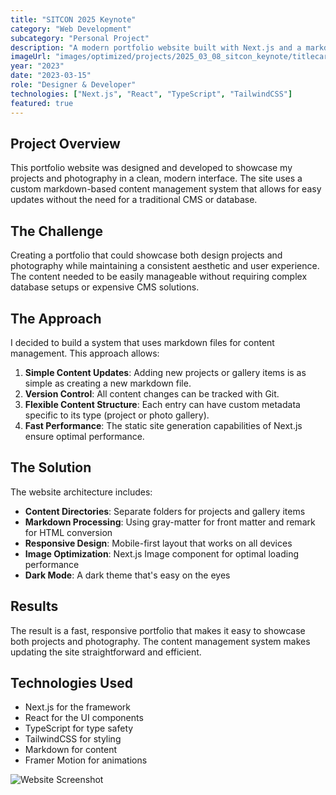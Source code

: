 ```yaml
---
title: "SITCON 2025 Keynote"
category: "Web Development"
subcategory: "Personal Project"
description: "A modern portfolio website built with Next.js and a markdown-based content management system for easy updates."
imageUrl: "images/optimized/projects/2025_03_08_sitcon_keynote/titlecard.webp"
year: "2023"
date: "2023-03-15"
role: "Designer & Developer"
technologies: ["Next.js", "React", "TypeScript", "TailwindCSS"]
featured: true
---
```


## Project Overview

This portfolio website was designed and developed to showcase my projects and photography in a clean, modern interface. The site uses a custom markdown-based content management system that allows for easy updates without the need for a traditional CMS or database.

## The Challenge

Creating a portfolio that could showcase both design projects and photography while maintaining a consistent aesthetic and user experience. The content needed to be easily manageable without requiring complex database setups or expensive CMS solutions.

## The Approach

I decided to build a system that uses markdown files for content management. This approach allows:

1. **Simple Content Updates**: Adding new projects or gallery items is as simple as creating a new markdown file.
2. **Version Control**: All content changes can be tracked with Git.
3. **Flexible Content Structure**: Each entry can have custom metadata specific to its type (project or photo gallery).
4. **Fast Performance**: The static site generation capabilities of Next.js ensure optimal performance.

## The Solution

The website architecture includes:

- **Content Directories**: Separate folders for projects and gallery items
- **Markdown Processing**: Using gray-matter for front matter and remark for HTML conversion
- **Responsive Design**: Mobile-first layout that works on all devices
- **Image Optimization**: Next.js Image component for optimal loading performance
- **Dark Mode**: A dark theme that's easy on the eyes

## Results

The result is a fast, responsive portfolio that makes it easy to showcase both projects and photography. The content management system makes updating the site straightforward and efficient.

## Technologies Used

- Next.js for the framework
- React for the UI components
- TypeScript for type safety
- TailwindCSS for styling
- Markdown for content
- Framer Motion for animations

![Website Screenshot](/placeholder.svg)